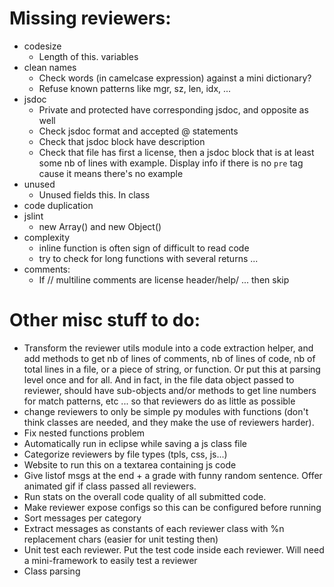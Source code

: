 Missing reviewers:
==================

- codesize
	- Length of this. variables
- clean names
	- Check words (in camelcase expression) against a mini dictionary?
	- Refuse known patterns like mgr, sz, len, idx, ...
- jsdoc
	- Private and protected have corresponding jsdoc, and opposite as well
	- Check jsdoc format and accepted @ statements
	- Check that jsdoc block have description
	- Check that file has first a license, then a jsdoc block that is at least some nb of lines with example. Display info if there is no `pre` tag cause it means there's no example
- unused
	- Unused fields this. In class
- code duplication
- jslint
	- new Array() and new Object()
- complexity
	- inline function is often sign of difficult to read code
	- try to check for long functions with several returns ...
- comments:
	- If // multiline comments are license header/help/ ... then skip
	
Other misc stuff to do:
=======================

- Transform the reviewer utils module into a code extraction helper, and add methods to get nb of lines of comments, nb of lines of code, nb of total lines in a file, or a piece of string, or function. Or put this at parsing level once and for all. And in fact, in the file data object passed to reviewer, should have sub-objects and/or methods to get line numbers for match patterns, etc ... so that reviewers do as little as possible
- change reviewers to only be simple py modules with functions (don't think classes are needed, and they make the use of reviewers harder). 
- Fix nested functions problem
- Automatically run in eclipse while saving a js class file
- Categorize reviewers by file types (tpls, css, js...)
- Website to run this on a textarea containing js code
- Give listof msgs at the end + a grade with funny random sentence. Offer animated gif if class passed all reviewers.
- Run stats on the overall code quality of all submitted code.
- Make reviewer expose configs so this can be configured before running
- Sort messages per category
- Extract messages as constants of each reviewer class with %n replacement chars (easier for unit testing then)
- Unit test each reviewer. Put the test code inside each reviewer. Will need a mini-framework to easily test a reviewer
- Class parsing